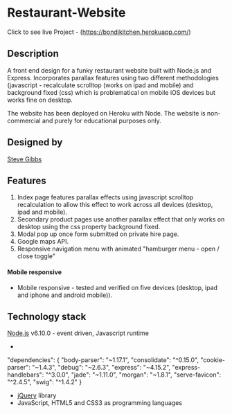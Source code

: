 # Restaurant-Website

Click to see live Project -  (https://bondikitchen.herokuapp.com/)

## Description
A front end design for a funky restaurant website built with Node.js and Express. Incorporates
parallax features using two different methodologies (javascript - recalculate scrolltop (works on ipad and mobile) and background fixed (css) which is problematical on mobile iOS devices but works fine on desktop.  

The website has been deployed on Heroku with Node.  The website is non-commercial and purely for educational purposes only.  

## Designed by
[Steve Gibbs](https://github.com/SteveGibbs)

## Features

1. Index page features parallax effects using javascript scrolltop recalculation to allow this effect to work across all devices (desktop, ipad and mobile).  
2. Secondary product pages use another parallax effect that only works on desktop using the css property background fixed.   
3. Modal pop up once form submitted on private hire page.
4. Google maps API. 
5. Responsive navigation menu with animated "hamburger menu - open / close toggle" 


#### Mobile responsive

- Mobile responsive - tested and verified on five devices (desktop, ipad and iphone and android mobile)).  

## Technology stack

[Node.js](https://nodejs.org/) v6.10.0 - event driven, Javascript runtime

- 
 "dependencies": {
     "body-parser": "~1.17.1",
     "consolidate": "^0.15.0",
     "cookie-parser": "~1.4.3",
     "debug": "~2.6.3",
     "express": "~4.15.2",
     "express-handlebars": "^3.0.0",
     "jade": "~1.11.0",
     "morgan": "~1.8.1",
     "serve-favicon": "^2.4.5",
     "swig": "^1.4.2"
  }
- [jQuery](https://jquery.com/) library
- JavaScript, HTML5 and CSS3 as programming languages

